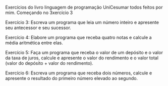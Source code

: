 Exercícios do livro linguagem de programação UniCesumar
todos feitos por mim.
Começando no 3xercício 3

Exercício 3:
Escreva um programa que leia um número inteiro e apresente seu antecessor e
seu sucessor.

Exercício 4:
Elabore um programa que receba quatro notas e calcule a média aritmética entre
elas.

Exercício 5:
Faça um programa que receba o valor de um depósito e o valor da taxa de juros,
calcule e apresente o valor do rendimento e o valor total (valor do depósito + valor
do rendimento).

Exercício 6:
Escreva um programa que receba dois números, calcule e apresente o resultado do
primeiro número elevado ao segundo.
